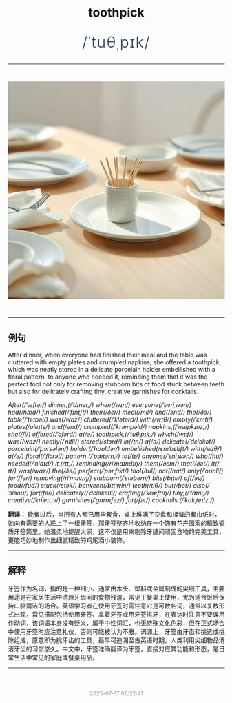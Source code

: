 <div align="center">

# toothpick

<div style="margin: 30px 0;">
<h1 style="font-size: 2.5em; font-weight: 300; letter-spacing: 2px; margin: 0; color: #2c3e50;">
/ˈtuθˌpɪk/
</h1>
</div>

</div>

---

<div align="center" style="margin: 40px 0;">

![toothpick](images/toothpick.png)

</div>

---

## 例句

After dinner, when everyone had finished their meal and the table was cluttered with empty plates and crumpled napkins, she offered a toothpick, which was neatly stored in a delicate porcelain holder embellished with a floral pattern, to anyone who needed it, reminding them that it was the perfect tool not only for removing stubborn bits of food stuck between teeth but also for delicately crafting tiny, creative garnishes for cocktails.

*After(/ˈæftər/) dinner,(/ˈdɪnər,/) when(/wɪn/) everyone(/ˈɛvriˌwən/) had(/hæd/) finished(/ˈfɪnɪʃt/) their(/ðɛr/) meal(/mil/) and(/ənd/) the(/ðə/) table(/ˈteɪbəl/) was(/wɑz/) cluttered(/ˈklətərd/) with(/wɪθ/) empty(/ˈɛmti/) plates(/pleɪts/) and(/ənd/) crumpled(/ˈkrəmpəld/) napkins,(/ˈnæpkɪnz,/) she(/ʃi/) offered(/ˈɔfərd/) a(/ə/) toothpick,(/ˈtuθˌpɪk,/) which(/wɪʧ/) was(/wɑz/) neatly(/ˈnitli/) stored(/stɔrd/) in(/ɪn/) a(/ə/) delicate(/ˈdɛləkət/) porcelain(/ˈpɔrsələn/) holder(/ˈhoʊldər/) embellished(/ɛmˈbɛlɪʃt/) with(/wɪθ/) a(/ə/) floral(/ˈflɔrəl/) pattern,(/ˈpætərn,/) to(/tɪ/) anyone(/ˈɛniˌwən/) who(/hu/) needed(/ˈnidɪd/) it,(/ɪt,/) reminding(/riˈmaɪndɪŋ/) them(/ðɛm/) that(/ðət/) it(/ɪt/) was(/wɑz/) the(/ðə/) perfect(/ˈpərˌfɪkt/) tool(/tul/) not(/nɑt/) only(/ˈoʊnli/) for(/fər/) removing(/riˈmuvɪŋ/) stubborn(/ˈstəbərn/) bits(/bɪts/) of(/əv/) food(/fud/) stuck(/stək/) between(/bɪtˈwin/) teeth(/tiθ/) but(/bət/) also(/ˈɔlsoʊ/) for(/fər/) delicately(/ˈdɛləkətli/) crafting(/ˈkræftɪŋ/) tiny,(/ˈtaɪni,/) creative(/kriˈeɪtɪv/) garnishes(/ˈgɑrnɪʃəz/) for(/fər/) cocktails.(/ˈkɑkˌteɪlz./)*

**翻译：** 晚餐过后，当所有人都已用毕餐食，桌上堆满了空盘和揉皱的餐巾纸时，她向有需要的人递上了一根牙签，那牙签整齐地收纳在一个饰有花卉图案的精致瓷质牙签筒里。她温柔地提醒大家，这不仅是用来剔除牙缝间顽固食物的完美工具，更能巧妙地制作出细腻精致的鸡尾酒小装饰。

---

## 解释

牙签作为名词，指的是一种细小、通常由木头、塑料或金属制成的尖细工具，主要用途是在家居生活中清理牙齿间的食物残渣，常见于餐桌上使用，尤为适合饭后保持口腔清洁的场合。英语学习者在使用牙签时需注意它是可数名词，通常以复数形式出现，常见搭配包括使用牙签、拿着牙签或用牙签挑牙，在表达时注意不要误用作动词，该词语本身没有贬义，属于中性词汇，也无特殊文化色彩，但在正式场合中使用牙签时应注意礼仪，否则可能被认为不雅。词源上，牙签由牙齿和挑选或挑除组成，原意即为挑牙齿的工具，最早可追溯至古英语时期，人类利用尖细物品清洁牙齿的习惯悠久。中文中，牙签准确翻译为牙签，直接对应其功能和形态，是日常生活中常见的家庭或餐桌用品。


---

<div align="center" style="margin-top: 50px;">
<small style="color: #999; font-size: 0.9em;">2025-07-17 06:22:41</small>
</div>

